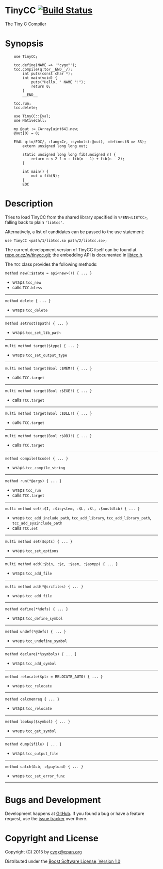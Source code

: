 # TinyCC [![Build Status](https://travis-ci.org/cygx/p6-tinycc.svg?branch=master)](https://travis-ci.org/cygx/p6-tinycc)

The Tiny C Compiler

# Synopsis

```
    use TinyCC;

    tcc.define(NAME => '"cygx"');
    tcc.compile(q:to/__END__/);
        int puts(const char *);
        int main(void) {
            puts("Hello, " NAME "!");
            return 0;
        }
        __END__

    tcc.run;
    tcc.delete;
```

```
    use TinyCC::Eval;
    use NativeCall;

    my @out := CArray[uint64].new;
    @out[0] = 0;

    EVAL q:to/EOC/, :lang<C>, :symbols(:@out), :defines(N => 33);
        extern unsigned long long out;

        static unsigned long long fib(unsigned n) {
            return n < 2 ? n : fib(n - 1) + fib(n - 2);
        }

        int main() {
            out = fib(N);
        }
        EOC
```

# Description

Tries to load TinyCC from the shared library specified in `%*ENV<LIBTCC>`,
falling back to plain `'libtcc'`.

Alternatively, a list of candidates can be passed to the use statement:

    use TinyCC <path/1/libtcc.so path/2/libtcc.so>;

The current development version of TinyCC itself can be found at
[repo.or.cz/w/tinycc.git](http://repo.or.cz/w/tinycc.git); the embedding API
is documented in [libtcc.h](http://repo.or.cz/w/tinycc.git/blob/HEAD:/libtcc.h).

The `TCC` class provides the following methods:

    method new(:$state = api<new>()) { ... }

  * wraps `tcc_new`
  * calls `TCC.bless`

---

    method delete { ... }

  * wraps `tcc_delete`

---

    method setroot($path) { ... }

  * wraps `tcc_set_lib_path`

---

    multi method target($type) { ... }

  * wraps `tcc_set_output_type`

---

    multi method target(Bool :$MEM!) { ... }

  * calls `TCC.target`

---

    multi method target(Bool :$EXE!) { ... }

  * calls `TCC.target`

---

    multi method target(Bool :$DLL!) { ... }

  * calls `TCC.target`

---

    multi method target(Bool :$OBJ!) { ... }

  * calls `TCC.target`

---

    method compile($code) { ... }

  * wraps `tcc_compile_string`

---

    method run(*@args) { ... }

  * wraps `tcc_run`
  * calls `TCC.target`

---

    multi method set(:$I, :$isystem, :$L, :$l, :$nostdlib) { ... }

  * wraps `tcc_add_include_path`, `tcc_add_library`, `tcc_add_library_path`, `tcc_add_sysinclude_path`
  * calls `TCC.set`

---

    multi method set($opts) { ... }

  * wraps `tcc_set_options`

---

    multi method add(:$bin, :$c, :$asm, :$asmpp) { ... }

  * wraps `tcc_add_file`

---

    multi method add(*@srcfiles) { ... }

  * wraps `tcc_add_file`

---

    method define(*%defs) { ... }

  * wraps `tcc_define_symbol`

---

    method undef(*@defs) { ... }

  * wraps `tcc_undefine_symbol`

---

    method declare(*%symbols) { ... }

  * wraps `tcc_add_symbol`

---

    method relocate($ptr = RELOCATE_AUTO) { ... }

  * wraps `tcc_relocate`

---

    method calcmemreq { ... }

  * wraps `tcc_relocate`

---

    method lookup($symbol) { ... }

  * wraps `tcc_get_symbol`

---

    method dump($file) { ... }

  * wraps `tcc_output_file`

---

    method catch(&cb, :$payload) { ... }

  * wraps `tcc_set_error_func`

---



# Bugs and Development

Development happens at [GitHub](https://github.com/cygx/p6-tinycc). If you
found a bug or have a feature request, use the
[issue tracker](https://github.com/cygx/p6-tinycc/issues) over there.


# Copyright and License

Copyright (C) 2015 by <cygx@cpan.org>

Distributed under the
[Boost Software License, Version 1.0](http://www.boost.org/LICENSE_1_0.txt)
